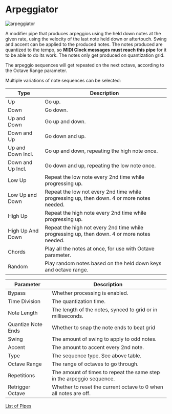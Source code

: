 # Arpeggiator

![arpeggiator](https://blokas.io/images/midihub/pipes/arp.svg)

A modifier pipe that produces arpeggios using the held down notes at the given rate, using the velocity of the last note held down or aftertouch.
Swing and accent can be applied to the produced notes. The notes produced are quantized to the tempo, so **MIDI Clock messages must
reach this pipe** for it to be able to do its work. The notes only get produced on quantization grid.

The arpeggio sequences will get repeated on the next octave, according to the Octave Range parameter.

Multiple variations of note sequences can be selected:

| Type                 | Description       |
| -------------------- | ----------------- |
|  Up                  | Go up.            |
|  Down                | Go down.          |
|  Up and Down         | Go up and down.   |
|  Down and Up         | Go down and up.   |
|  Up and Down Incl.   | Go up and down, repeating the high note once. |
|  Down and Up Incl.   | Go down and up, repeating the low note once. |
|  Low Up              | Repeat the low note every 2nd time while progressing up. |
|  Low Up and Down     | Repeat the low not every 2nd time while progressing up, then down. 4 or more notes needed. |
|  High Up             | Repeat the high note every 2nd time while progressing up. |
|  High Up And Down    | Repeat the high not every 2nd time while progressing up, then down. 4 or more notes needed. |
|  Chords              | Play all the notes at once, for use with Octave parameter. |
|  Random              | Play random notes based on the held down keys and octave range. |

| Parameter              | Description                        |
| ---------------------- | ---------------------------------- |
| Bypass                 | Whether processing is enabled.     |
| Time Division          | The quantization time.             |
| Note Length            | The length of the notes, synced to grid or in milliseconds.  |
| Quantize Note Ends     | Whether to snap the note ends to beat grid |
| Swing                  | The amount of swing to apply to odd notes. |
| Accent                 | The amount to accent every 2nd note. |
| Type                   | The sequence type. See above table. |
| Octave Range           | The range of octaves to go through. |
| Repetitions            | The amount of times to repeat the same step in the arpeggio sequence. |
| Retrigger Octave       | Whether to reset the current octave to 0 when all notes are off. |

<span class="blokas-web-hide">

[List of Pipes](index.md#the-list-of-pipes)

</span>